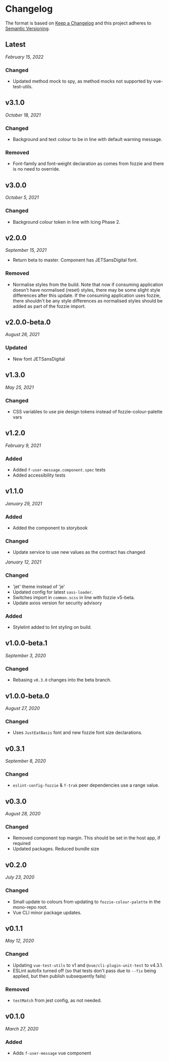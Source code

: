 # Changelog

The format is based on [Keep a Changelog](http://keepachangelog.com/en/1.0.0/)
and this project adheres to [Semantic Versioning](http://semver.org/spec/v2.0.0.html).


Latest
------------------------------
*February 15, 2022*

### Changed
- Updated method mock to spy, as method mocks not supported by vue-test-utils.


v3.1.0
------------------------------
*October 18, 2021*

### Changed
- Background and text colour to be in line with default warning message.

### Removed
- Font-family and font-weight declaration as comes from fozzie and there is no need to override.


v3.0.0
------------------------------
*October 5, 2021*

### Changed
- Background colour token in line with Icing Phase 2.


v2.0.0
------------------------------
*September 15, 2021*

- Return beta to master. Component has JETSansDigital font.

### Removed
- Normalise styles from the build. Note that now if consuming application doesn't have normalised (reset) styles, there may be some slight style differences after this update. If the consuming application uses fozzie, there shouldn't be any style differences as normalised styles should be added as part of the fozzie import.


v2.0.0-beta.0
------------------------------
*August 26, 2021*

### Updated
- New font JETSansDigital


v1.3.0
------------------------------
*May 25, 2021*

### Changed
- CSS variables to use pie design tokens instead of fozzie-colour-palette vars


v1.2.0
------------------------------
*February 9, 2021*

### Added
- Added `f-user-message.component.spec` tests
- Added accessibility tests


v1.1.0
------------------------------
*January 29, 2021*

### Added
- Added the component to storybook

### Changed
- Update service to use new values as the contract has changed


*January 12, 2021*

### Changed
- 'jet' theme instead of 'je'
- Updated config for latest `sass-loader`.
- Switches import in `common.scss` in line with fozzie v5-beta.
- Update axios version for security advisory

### Added
- Stylelint added to lint styling on build.


v1.0.0-beta.1
------------------------------
*September 3, 2020*

### Changed
- Rebasing `v0.3.0` changes into the beta branch.


v1.0.0-beta.0
------------------------------
*August 27, 2020*

### Changed
- Uses `JustEatBasis` font and new fozzie font size declarations.


v0.3.1
------------------------------
*September 8, 2020*

### Changed
- `eslint-config-fozzie` & `f-trak` peer dependencies use a range value.


v0.3.0
------------------------------
*August 28, 2020*

### Changed
- Removed component top margin. This should be set in the host app, if required
- Updated packages. Reduced bundle size


v0.2.0
------------------------------
*July 23, 2020*

### Changed
- Small update to colours from updating to `fozzie-colour-palette` in the mono-repo root.
- Vue CLI minor package updates.


v0.1.1
------------------------------
*May 12, 2020*

### Changed
- Updating `vue-test-utils` to v1 and `@vue/cli-plugin-unit-test` to v4.3.1.
- ESLint autofix turned off (so that tests don't pass due to `--fix` being applied, but then publish subsequently fails)

### Removed
- `testMatch` from jest config, as not needed.


v0.1.0
------------------------------
*March 27, 2020*

### Added
- Adds `f-user-message` vue component
